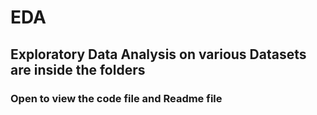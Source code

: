 # EDA

## Exploratory Data Analysis on various Datasets are inside the folders

### Open to view the code file and Readme file
